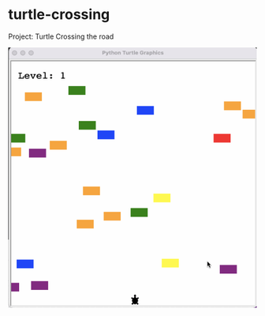 # turtle-crossing

Project: Turtle Crossing the road

<img src='https://github.com/jamil7794/turtle-crossing/blob/main/turtlecrossinggif.gif' width='' alt='Video Walkthrough' />